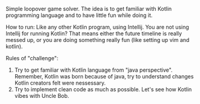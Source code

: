 Simple loopover game solver. The idea is to get familiar with Kotlin programming language and to have little fun while doing it.

How to run:
Like any other Kotlin program, using Intellij. You are not using Intellij for running Kotlin? That means either the future timeline is really messed up, or you are doing something really fun (like setting up vim and kotlin).

Rules of "challenge":

1. Try to get familiar with Kotlin language from "java perspective". Remember, Kotlin was born because of java, try to understand changes Kotlin creators felt were nessessary.
2. Try to implement clean code as much as possible. Let's see how Kotlin vibes with Uncle Bob. 

